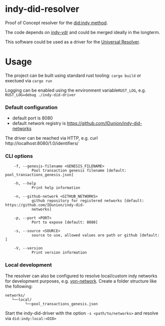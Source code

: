 # indy-did-resolver
Proof of Concept resolver for the [did:indy method](https://hyperledger.github.io/indy-did-method/).

The code depends on [indy-vdr](https://github.com/hyperledger/indy-vdr) and could be merged ideally in the longterm.

This software could be used as a driver for the [Universal Resolver](https://github.com/decentralized-identity/universal-resolver).

# Usage

The project can be built using standard rust tooling: `cargo build` or exectued via `cargo run` 

Logging can be enabled using the environment variable`RUST_LOG`, e.g. `RUST_LOG=debug ./indy-did-driver`

### Default configuration
- default port is 8080
- default network registry is https://github.com/IDunion/indy-did-networks

The driver can be reached via HTTP, e.g.  curl http://localhost:8080/1.0/identifiers/<did>

### CLI options
```
    -f, --genesis-filename <GENESIS_FILENAME>
            Pool transaction genesis filename [default: pool_transactions_genesis.json]

    -h, --help
            Print help information

    -n, --github-network <GITHUB_NETWORKS>
            github repository for registered networks [default: https://github.com/IDunion/indy-did-
            networks]

    -p, --port <PORT>
            Port to expose [default: 8080]

    -s, --source <SOURCE>
            source to use, allowed values are path or github [default: ]

    -V, --version
            Print version information
```
### Local development

The resolver can also be configured to resolve local/custom indy networks for development purposes, e.g. [von-network](https://github.com/bcgov/von-network).
Create a folder structure like the following:

```
networks/
   └──local/
         └──pool_transactions_genesis.json

```
Start the indy-did-driver with the option `-s <path/to/networks>` and resolve via `did:indy:local:<DID>`
